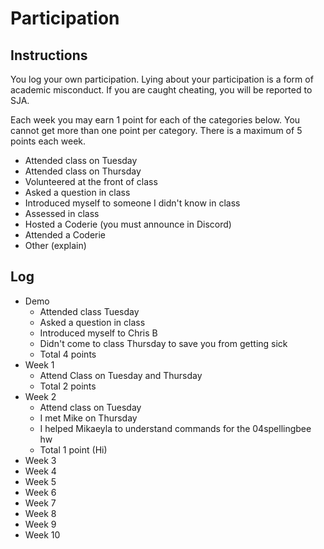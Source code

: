 Participation
=============

## Instructions ##

You log your own participation. Lying about your participation is a form of
academic misconduct. If you are caught cheating, you will be reported to SJA.

Each week you may earn 1 point for each of the categories below. You cannot get
more than one point per category. There is a maximum of 5 points each week.

+ Attended class on Tuesday
+ Attended class on Thursday
+ Volunteered at the front of class
+ Asked a question in class
+ Introduced myself to someone I didn't know in class
+ Assessed in class
+ Hosted a Coderie (you must announce in Discord)
+ Attended a Coderie
+ Other (explain)

## Log ##

- Demo
	+ Attended class Tuesday
	+ Asked a question in class
	+ Introduced myself to Chris B
	+ Didn't come to class Thursday to save you from getting sick
	+ Total 4 points
- Week 1
	+ Attend Class on Tuesday and Thursday 
	+ Total 2 points
- Week 2
	+ Attend class on Tuesday
	+ I met Mike on Thursday
	+ I helped Mikaeyla to understand commands for the 04spellingbee hw
	+ Total 1 point (Hi)
- Week 3
- Week 4
- Week 5
- Week 6
- Week 7
- Week 8
- Week 9
- Week 10
